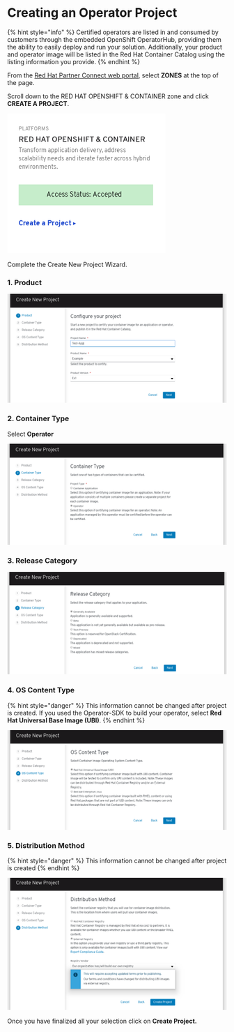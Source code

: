 # Creating an Operator Project

{% hint style="info" %}
Certified operators are listed in and consumed by customers through the embedded OpenShift OperatorHub, providing them the ability to easily deploy and run your solution. Additionally, your product and operator image will be listed in the Red Hat Container Catalog using the listing information you provide.‌
{% endhint %}

From the [Red Hat Partner Connect web portal](https://connect.redhat.com/), select **ZONES** at the top of the page.‌

Scroll down to the RED HAT OPENSHIFT & CONTAINER zone and click **CREATE A PROJECT**.‌

![](../.gitbook/assets/project1.png)

Complete the Create New Project Wizard. 

### 1. Product 

![](../.gitbook/assets/project1%20%281%29.png)

### 2. Container Type 

Select **Operator**

![](../.gitbook/assets/project2op.png)

### 3. Release Category

![](../.gitbook/assets/project3.png)

### 4. OS Content Type 

{% hint style="danger" %}
This information cannot be changed after project is created. If you used the Operator-SDK to build your operator, select **Red Hat Universal Base Image \(UBI\)**. 
{% endhint %}

![](../.gitbook/assets/project4.png)

### 5. Distribution Method

{% hint style="danger" %}
This information cannot be changed after project is created
{% endhint %}

![](../.gitbook/assets/project5.png)

Once you have finalized all your selection click on **Create Project.** 


